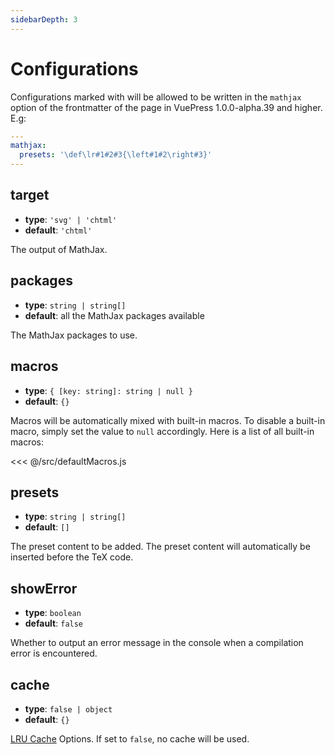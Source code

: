 ```yaml
---
sidebarDepth: 3
---
```


# Configurations

Configurations marked with <Badge vertical text="frontmatter"/> will be allowed to be written in the `mathjax` option of the frontmatter of the page in VuePress 1.0.0-alpha.39 and higher. E.g:

```yaml
---
mathjax:
  presets: '\def\lr#1#2#3{\left#1#2\right#3}'
---
```

## target

- **type**: `'svg' | 'chtml'`
- **default**: `'chtml'`

The output of MathJax.

## packages

- **type**: `string | string[]`
- **default**: all the MathJax packages available

The MathJax packages to use.

## macros

- **type**: `{ [key: string]: string | null }`
- **default**: `{}`

Macros will be automatically mixed with built-in macros. To disable a built-in macro, simply set the value to `null` accordingly. Here is a list of all built-in macros:

<<< @/src/defaultMacros.js

## presets <Badge text="frontmatter"/>

- **type**: `string | string[]`
- **default**: `[]`

The preset content to be added. The preset content will automatically be inserted before the TeX code.

## showError <Badge text="vuepress 1.0.0-alpha.40+"/>

- **type**: `boolean`
- **default**: `false`

Whether to output an error message in the console when a compilation error is encountered.

## cache

- **type**: `false | object`
- **default**: `{}`

[LRU Cache](https://github.com/isaacs/node-lru-cache) Options. If set to `false`, no cache will be used.
